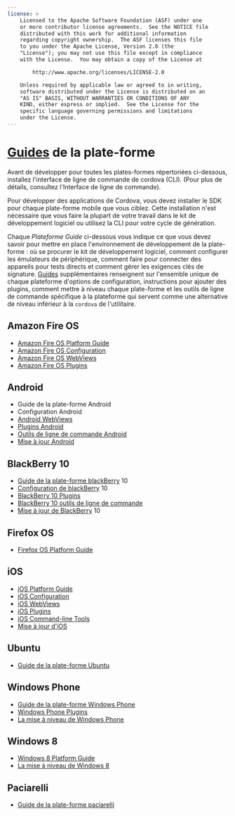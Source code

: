 ```yaml
---
license: >
    Licensed to the Apache Software Foundation (ASF) under one
    or more contributor license agreements.  See the NOTICE file
    distributed with this work for additional information
    regarding copyright ownership.  The ASF licenses this file
    to you under the Apache License, Version 2.0 (the
    "License"); you may not use this file except in compliance
    with the License.  You may obtain a copy of the License at

        http://www.apache.org/licenses/LICENSE-2.0

    Unless required by applicable law or agreed to in writing,
    software distributed under the License is distributed on an
    "AS IS" BASIS, WITHOUT WARRANTIES OR CONDITIONS OF ANY
    KIND, either express or implied.  See the License for the
    specific language governing permissions and limitations
    under the License.
---
```


# <a href="../../index.html">Guides</a> de la plate-forme

Avant de développer pour toutes les plates-formes répertoriées ci-dessous, installez l'interface de ligne de commande de cordova (CLI). (Pour plus de détails, consultez l'Interface de ligne de commande).

Pour développer des applications de Cordova, vous devez installer le SDK pour chaque plate-forme mobile que vous ciblez. Cette installation n'est nécessaire que vous faire la plupart de votre travail dans le kit de développement logiciel ou utilisez la CLI pour votre cycle de génération.

Chaque *Plateforme Guide* ci-dessous vous indique ce que vous devez savoir pour mettre en place l'environnement de développement de la plate-forme : où se procurer le kit de développement logiciel, comment configurer les émulateurs de périphérique, comment faire pour connecter des appareils pour tests directs et comment gérer les exigences clés de signature. <a href="../../index.html">Guides</a> supplémentaires renseignent sur l'ensemble unique de chaque plateforme d'options de configuration, instructions pour ajouter des plugins, comment mettre à niveau chaque plate-forme et les outils de ligne de commande spécifique à la plateforme qui servent comme une alternative de niveau inférieur à la `cordova` de l'utilitaire.

## Amazon Fire OS

*   <a href="amazonfireos/index.html">Amazon Fire OS Platform Guide</a>
*   <a href="amazonfireos/config.html">Amazon Fire OS Configuration</a>
*   <a href="amazonfireos/webview.html">Amazon Fire OS WebViews</a>
*   <a href="amazonfireos/plugin.html">Amazon Fire OS Plugins</a>

## Android

*   Guide de la plate-forme Android
*   Configuration Android
*   <a href="android/webview.html">Android WebViews</a>
*   <a href="android/plugin.html">Plugins Android</a>
*   <a href="android/tools.html">Outils de ligne de commande Android</a>
*   <a href="android/upgrading.html">Mise à jour Android</a>

## BlackBerry 10

*   <a href="blackberry10/index.html"><a href="blackberry/index.html">Guide de la plate-forme blackBerry</a> 10</a>
*   <a href="blackberry/config.html">Configuration de blackBerry</a> 10
*   <a href="blackberry10/plugin.html">BlackBerry 10 Plugins</a>
*   <a href="blackberry10/tools.html">BlackBerry 10 outils de ligne de commande</a>
*   <a href="blackberry10/upgrading.html"><a href="blackberry/upgrading.html">Mise à jour de BlackBerry</a> 10</a>

## Firefox OS

*   <a href="firefoxos/index.html">Firefox OS Platform Guide</a>

## iOS

*   <a href="ios/index.html">iOS Platform Guide</a>
*   <a href="ios/config.html">iOS Configuration</a>
*   <a href="ios/webview.html">iOS WebViews</a>
*   <a href="ios/plugin.html">iOS Plugins</a>
*   <a href="ios/tools.html">iOS Command-line Tools</a>
*   <a href="ios/upgrading.html">Mise à jour d'iOS</a>

## Ubuntu

*   <a href="ubuntu/index.html">Guide de la plate-forme Ubuntu</a>

## Windows Phone

*   <a href="wp8/index.html">Guide de la plate-forme Windows Phone</a>
*   <a href="wp8/plugin.html">Windows Phone Plugins</a>
*   <a href="wp8/upgrading.html">La mise à niveau de Windows Phone</a>

## Windows 8

*   <a href="win8/index.html">Windows 8 Platform Guide</a>
*   <a href="win8/upgrading.html">La mise à niveau de Windows 8</a>

## Paciarelli

*   <a href="tizen/index.html">Guide de la plate-forme paciarelli</a>